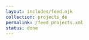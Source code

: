 ```yaml
---
layout: includes/feed.njk
collection: projects_de
permalink: /feed_projects.xml
status: done
---
```

